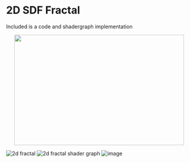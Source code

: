 # 2D SDF Fractal 

Included is a code and shadergraph implementation



<p align="center">
  <img width="460" height="300" src="https://github.com/lassiiter/Shaders/assets/50963416/61107645-a946-4571-afed-081660f49a5e">
</p>

![2d fractal](https://github.com/lassiiter/Shaders/assets/50963416/61107645-a946-4571-afed-081660f49a5e)
![2d fractal shader graph](https://github.com/lassiiter/shader-library/assets/50963416/b3de2e15-d49c-490e-a10d-3969ff2d1414)
![image](https://github.com/lassiiter/shader-library/assets/50963416/de80bfde-a705-4aa5-8956-7e1f0fa58262)
